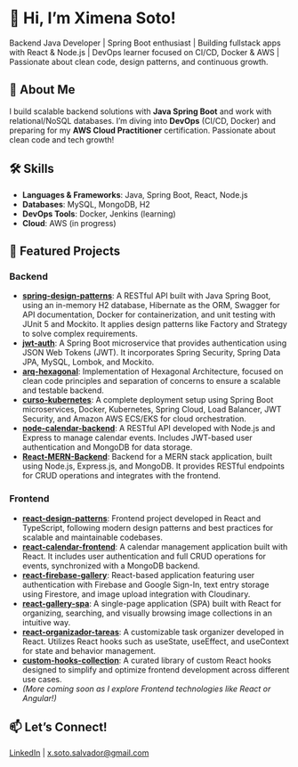 # 👋 Hi, I’m Ximena Soto!
Backend Java Developer | Spring Boot enthusiast | Building fullstack apps with React & Node.js | DevOps learner focused on CI/CD, Docker & AWS | Passionate about clean code, design patterns, and continuous growth.

## 🚀 About Me
I build scalable backend solutions with **Java Spring Boot** and work with relational/NoSQL databases. I’m diving into **DevOps** (CI/CD, Docker) and preparing for my **AWS Cloud Practitioner** certification. Passionate about clean code and tech growth!

## 🛠️ Skills
- **Languages & Frameworks**: Java, Spring Boot, React, Node.js
- **Databases**: MySQL, MongoDB, H2
- **DevOps Tools**: Docker, Jenkins (learning)
- **Cloud**: AWS (in progress)

## 📌 Featured Projects

### Backend
- **[spring-design-patterns](https://github.com/xsoto-developer/spring-design-patterns)**: A RESTful API built with Java Spring Boot, using an in-memory H2 database, Hibernate as the ORM, Swagger for API documentation, Docker for containerization, and unit testing with JUnit 5 and Mockito. It applies design patterns like Factory and Strategy to solve complex requirements.
- **[jwt-auth](https://github.com/xsoto-developer/jwt-auth)**: A Spring Boot microservice that provides authentication using JSON Web Tokens (JWT). It incorporates Spring Security, Spring Data JPA, MySQL, Lombok, and Mockito.
- **[arq-hexagonal](https://github.com/xsoto-developer/arq-hexagonal)**: Implementation of Hexagonal Architecture, focused on clean code principles and separation of concerns to ensure a scalable and testable backend.
- **[curso-kubernetes](https://github.com/xsoto-developer/curso-kubernetes)**: A complete deployment setup using Spring Boot microservices, Docker, Kubernetes, Spring Cloud, Load Balancer, JWT Security, and Amazon AWS ECS/EKS for cloud orchestration.
- **[node-calendar-backend](https://github.com/xsoto-developer/node-calendar-backend-)**: A RESTful API developed with Node.js and Express to manage calendar events. Includes JWT-based user authentication and MongoDB for data storage.
- **[React-MERN-Backend](https://github.com/xsoto-developer/React-MERN-Backend)**: Backend for a MERN stack application, built using Node.js, Express.js, and MongoDB. It provides RESTful endpoints for CRUD operations and integrates with the frontend. 

### Frontend
- **[react-design-patterns](https://github.com/xsoto-developer/react-design-patterns)**: Frontend project developed in React and TypeScript, following modern design patterns and best practices for scalable and maintainable codebases.
- **[react-calendar-frontend](https://github.com/xsoto-developer/react-calendar-frontend)**: A calendar management application built with React. It includes user authentication and full CRUD operations for events, synchronized with a MongoDB backend.
- **[react-firebase-gallery](https://github.com/xsoto-developer/react-firebase-gallery)**: React-based application featuring user authentication with Firebase and Google Sign-In, text entry storage using Firestore, and image upload integration with Cloudinary.
- **[react-gallery-spa](https://github.com/xsoto-developer/react-gallery-spa)**: A single-page application (SPA) built with React for organizing, searching, and visually browsing image collections in an intuitive way.
- **[react-organizador-tareas](https://github.com/xsoto-developer/react-organizador-tareas)**: A customizable task organizer developed in React. Utilizes React hooks such as useState, useEffect, and useContext for state and behavior management.
- **[custom-hooks-collection](https://github.com/xsoto-developer/custom-hooks-collection)**: A curated library of custom React hooks designed to simplify and optimize frontend development across different use cases.
- *(More coming soon as I explore Frontend technologies like React or Angular!)*
  

## 📫 Let’s Connect!
[LinkedIn](https://www.linkedin.com/in/ximena-soto-salvador-90641271/) | x.soto.salvador@gmail.com
